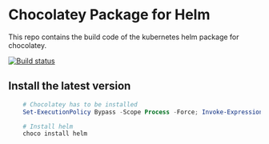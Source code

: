 # Chocolatey Package for Helm

This repo contains the build code of the kubernetes helm package for chocolatey.

[![Build status](https://ci.appveyor.com/api/projects/status/9vli24fuw7knyyjh/branch/master?svg=true)](https://ci.appveyor.com/project/synax/choco-helm/branch/master)


## Install the latest version

```Powershell
    # Chocolatey has to be installed
    Set-ExecutionPolicy Bypass -Scope Process -Force; Invoke-Expression ((New-Object System.Net.WebClient).DownloadString('https://chocolatey.org/install.ps1'))

    # Install helm
    choco install helm
```